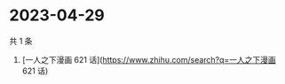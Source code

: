 # 2023-04-29

共 1 条

<!-- BEGIN -->
<!-- 最后更新时间 Sat Apr 29 2023 01:06:32 GMT+0800 (China Standard Time) -->

1. [一人之下漫画 621 话](https://www.zhihu.com/search?q=一人之下漫画 621 话)

<!-- END -->
